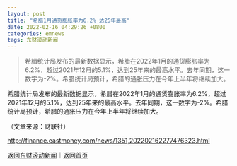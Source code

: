 ```yaml
---
layout: post
title: "希腊1月通货膨胀率为6.2% 达25年最高"
date: 2022-02-16 04:29:26 +0800
categories: emnews
tags: 东财滚动新闻
---
```

> 希腊统计局发布的最新数据显示，希腊在2022年1月的通货膨胀率为6.2%，超过2021年12月的5.1%，达到25年来的最高水平。去年同期，这一数字为-2%。希腊统计局预计，希腊的通胀压力在今年上半年将继续加大。

<p>希腊统计局发布的最新数据显示，希腊在2022年1月的通货膨胀率为6.2%，超过2021年12月的5.1%，达到25年来的最高水平。去年同期，这一数字为-2%。希腊统计局预计，希腊的通胀压力在今年上半年将继续加大。</p><p class="em_media">（文章来源：财联社）</p>

<http://finance.eastmoney.com/news/1351,202202162277476323.html>

[返回东财滚动新闻](//finews.withounder.com/emnews/)｜[返回首页](//finews.withounder.com/)